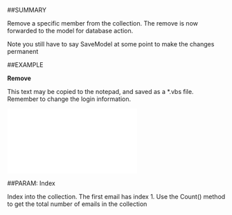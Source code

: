

##SUMMARY

Remove a specific member from the collection. The remove is now forwarded to the model for database action. 

Note you still have to say SaveModel at some point to make the changes permanent


##EXAMPLE

**Remove**

This text may be copied to the notepad, and saved as a *.vbs file. Remember to change the login information.

![](../../Examples/vbs/SOEmails.Remove.vbs.txt)







##PARAM: Index

Index into the collection.  The first email has index 1.  Use the Count() method to get the total number of emails in the collection




